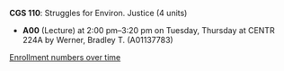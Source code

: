 **CGS 110**: Struggles for Environ. Justice (4 units)

- **A00** (Lecture) at 2:00 pm–3:20 pm on Tuesday, Thursday at CENTR 224A by Werner, Bradley T. (A01137783)

[Enrollment numbers over time](./CGS110.tsv)

